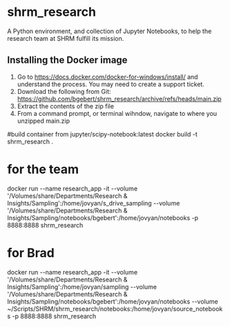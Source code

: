# shrm_research
A Python environment, and collection of Jupyter Notebooks, to help the research team at SHRM fulfill its mission. 

## Installing the Docker image
1. Go to https://docs.docker.com/docker-for-windows/install/ and understand the process.  You may need to create a support ticket.
2. Download the following from Git:  https://github.com/bgebert/shrm_research/archive/refs/heads/main.zip
3. Extract the contents of the zip file
4. From a command prompt, or terminal wihndow, navigate to where you unzipped main.zip

#build container from jupyter/scipy-notebook:latest
docker build -t shrm_research .

# for the team
docker run --name research_app -it --volume '/Volumes/share/Departments/Research & Insights/Sampling':/home/jovyan/s_drive_sampling --volume '/Volumes/share/Departments/Research & Insights/Sampling/notebooks/bgebert':/home/jovyan/notebooks -p 8888:8888 shrm_research

# for Brad
docker run --name research_app -it --volume '/Volumes/share/Departments/Research & Insights/Sampling':/home/jovyan/sampling --volume '/Volumes/share/Departments/Research & Insights/Sampling/notebooks/bgebert':/home/jovyan/notebooks --volume ~/Scripts/SHRM/shrm_research/notebooks:/home/jovyan/source_notebooks -p 8888:8888 shrm_research
